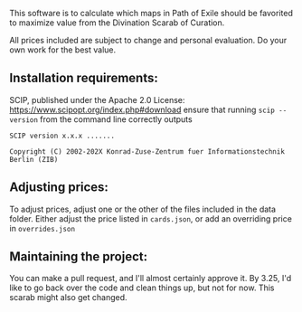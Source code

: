 This software is to calculate which maps in Path of Exile should be favorited to maximize value from the Divination Scarab of Curation.

All prices included are subject to change and personal evaluation. Do your own work for the best value.

## Installation requirements:
SCIP, published under the Apache 2.0 License:
https://www.scipopt.org/index.php#download
ensure that running `scip --version` from the command line correctly outputs 
```
SCIP version x.x.x .......

Copyright (C) 2002-202X Konrad-Zuse-Zentrum fuer Informationstechnik Berlin (ZIB)
```

## Adjusting prices:
To adjust prices, adjust one or the other of the files included in the data folder.
Either adjust the price listed in `cards.json`, or add an overriding price in `overrides.json`

## Maintaining the project:
You can make a pull request, and I'll almost certainly approve it. By 3.25, I'd like to go back over the code and clean things up, but not for now.
This scarab might also get changed.
